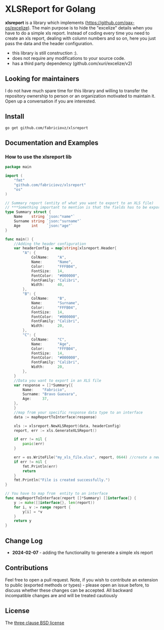 # XLSReport for Golang

**xlsreport** is a library which implements (https://github.com/qax-os/excelize). The main purpose is to hide the "excelize" details when you have to do a simple xls report.
Instead of coding every time you need to create an xls report, dealing with column numbers and so on, here you just pass the data and the header configuration.

- this library is still construction :).
- does not require any modifications to your source code.
- has a third party dependency (github.com/xuri/excelize/v2)

## Looking for maintainers

I do not have much spare time for this library and willing to transfer the repository ownership
to person or an organization motivated to maintain it. Open up a conversation if you are interested. 

## Install

    go get github.com/fabriciovz/xlsreport

## Documentation and Examples


### How to use the xlsreport lib

``` go
package main

import (
	"fmt"
	"github.com/fabriciovz/xlsreport"
	"os"
)

// Summary report (entity of what you want to export to an XLS file)
// ***Something important to mention is that the fields has to be exported or public
type Summary struct {
	Name    string `json:"name"`
	Surname string `json:"surname"`
	Age     int    `json:"age"`
}

func main() {
	//Adding the header configuration
	var headerConfig = map[string]xlsreport.Header{
		"A": {
			ColName:    "A",
			Name:       "Name",
			Color:      "FFFB04",
			FontSize:   14,
			FontColor:  "#000000",
			FontFamily: "Calibri",
			Width:      40,
		},
		"B": {
			ColName:    "B",
			Name:       "Surname",
			Color:      "FFFB04",
			FontSize:   14,
			FontColor:  "#000000",
			FontFamily: "Calibri",
			Width:      20,
		},
		"C": {
			ColName:    "C",
			Name:       "Age",
			Color:      "FFFB04",
			FontSize:   14,
			FontColor:  "#000000",
			FontFamily: "Calibri",
			Width:      20,
		},
	}
	//Data you want to export in an XLS file
	var response = []*Summary{{
		Name:    "Fabricio",
		Surname: "Bravo Guevara",
		Age:     37,
	},
	}
	//map from your specific response data type to an interface
	data := mapReportToInterface(response)

	xls := xlsreport.NewXLSReport(data, headerConfig)
	report, err := xls.GenerateXLSReport()

	if err != nil {
		panic(err)
	}

	err = os.WriteFile("my_xls_file.xlsx", report, 0644) //create a new file
	if err != nil {
		fmt.Println(err)
		return
	}
	fmt.Println("File is created successfully.")
}

// You have to map from  entity to an interface
func mapReportToInterface(report []*Summary) []interface{} {
	y := make([]interface{}, len(report))
	for i, v := range report {
		y[i] = *v
	}
	return y
}

```

## Change Log

- **2024-02-07** - adding the functionality to generate a simple xls report

## Contributions

Feel free to open a pull request. Note, if you wish to contribute an extension to public (exported methods or types) -
please open an issue before, to discuss whether these changes can be accepted. All backward incompatible changes are
and will be treated cautiously

## License

The [three clause BSD license](http://en.wikipedia.org/wiki/BSD_licenses)
